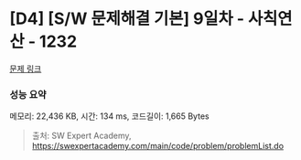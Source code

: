 # [D4] [S/W 문제해결 기본] 9일차 - 사칙연산 - 1232 

[문제 링크](https://swexpertacademy.com/main/code/problem/problemDetail.do?contestProbId=AV141J8KAIcCFAYD) 

### 성능 요약

메모리: 22,436 KB, 시간: 134 ms, 코드길이: 1,665 Bytes



> 출처: SW Expert Academy, https://swexpertacademy.com/main/code/problem/problemList.do